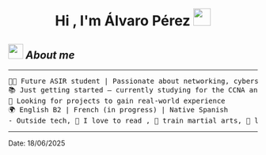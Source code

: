 <h1 align="center">Hi , I'm Álvaro Pérez <img src="https://media.giphy.com/media/hvRJCLFzcasrR4ia7z/giphy.gif" width="35"></h1>

## <img src="https://media.giphy.com/media/ObNTw8Uzwy6KQ/giphy.gif" width="30px">&nbsp;***About me***
<hr>

<pre>
🧑‍💻 Future ASIR student | Passionate about networking, cybersecurity, and automation  
📚 Just getting started — currently studying for the CCNA and learning Python  
🔧 Looking for projects to gain real-world experience  
🌍 English B2 | French (in progress) | Native Spanish 
- Outside tech, 📖 I love to read , 🥊 train martial arts, 🎵 listen to music, and 🌴 explore nature outdoors.
</pre>
<hr>
Date: 18/06/2025
